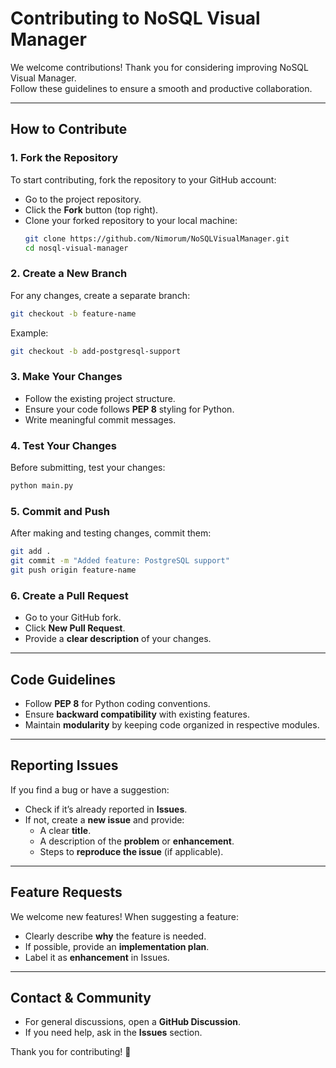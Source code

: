 # Contributing to NoSQL Visual Manager

We welcome contributions! Thank you for considering improving NoSQL Visual Manager.  
Follow these guidelines to ensure a smooth and productive collaboration.

---

## How to Contribute

### 1. Fork the Repository
To start contributing, fork the repository to your GitHub account:
- Go to the project repository.
- Click the **Fork** button (top right).
- Clone your forked repository to your local machine:
  ```bash
  git clone https://github.com/Nimorum/NoSQLVisualManager.git
  cd nosql-visual-manager
  ```

### 2. Create a New Branch
For any changes, create a separate branch:
```bash
git checkout -b feature-name
```
Example:
```bash
git checkout -b add-postgresql-support
```

### 3. Make Your Changes
- Follow the existing project structure.
- Ensure your code follows **PEP 8** styling for Python.
- Write meaningful commit messages.

### 4. Test Your Changes
Before submitting, test your changes:
```bash
python main.py
```

### 5. Commit and Push
After making and testing changes, commit them:
```bash
git add .
git commit -m "Added feature: PostgreSQL support"
git push origin feature-name
```

### 6. Create a Pull Request
- Go to your GitHub fork.
- Click **New Pull Request**.
- Provide a **clear description** of your changes.

---

## Code Guidelines

- Follow **PEP 8** for Python coding conventions.
- Ensure **backward compatibility** with existing features.
- Maintain **modularity** by keeping code organized in respective modules.

---

## Reporting Issues
If you find a bug or have a suggestion:
- Check if it’s already reported in **Issues**.
- If not, create a **new issue** and provide:
  - A clear **title**.
  - A description of the **problem** or **enhancement**.
  - Steps to **reproduce the issue** (if applicable).

---

## Feature Requests
We welcome new features! When suggesting a feature:
- Clearly describe **why** the feature is needed.
- If possible, provide an **implementation plan**.
- Label it as **enhancement** in Issues.

---

## Contact & Community
- For general discussions, open a **GitHub Discussion**.
- If you need help, ask in the **Issues** section.

Thank you for contributing! 🚀
